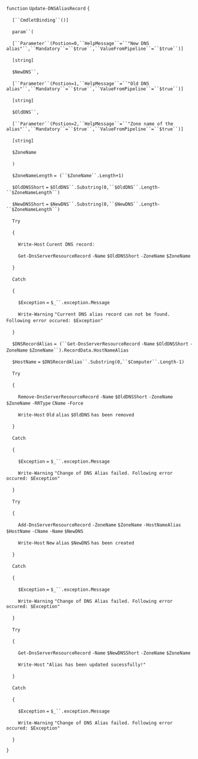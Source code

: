 `function` `Update-DNSAliasRecord` `{`

    `[``CmdletBinding``()]`

    `param``(`

    `[``Parameter``(Postion=0,``HelpMessage``=``"New DNS alias"``,``Mandatory``=``$true``,``ValueFromPipeline``=``$true``)]`

    `[string]`

    `$NewDNS``,`

    `[``Parameter``(Postion=1,``HelpMessage``=``"Old DNS alias"``,``Mandatory``=``$true``,``ValueFromPipeline``=``$true``)]`

    `[string]`

    `$OldDNS``,`

    `[``Parameter``(Postion=2,``HelpMessage``=``"Zone name of the alias"``,``Mandatory``=``$true``,``ValueFromPipeline``=``$true``)]`

    `[string]`

    `$ZoneName`

    `)`

    `$ZoneNameLength` `= (``$ZoneName``.Length+1)`

    `$OldDNSShort` `=` `$OldDNS``.Substring(0,``$OldDNS``.Length-``$ZoneNameLength``)`

    `$NewDNSShort` `=` `$NewDNS``.Substring(0,``$NewDNS``.Length-``$ZoneNameLength``)`

    `Try`

    `{`

        `Write-Host` `Curent DNS record:`

        `Get-DnsServerResourceRecord` `-Name` `$OldDNSShort` `-ZoneName` `$ZoneName`

    `}`

    `Catch`

    `{`

        `$Exception` `=` `$_``.exception.Message`

        `Write-Warning` `"Current DNS alias record can not be found. Following error occured: $Exception"`  

    `}`

    `$DNSRecordAlias` `= (``Get-DnsServerResourceRecord` `-Name` `$OldDNSShort` `-ZoneName` `$ZoneName``).RecordData.HostNameAlias`

    `$HostName` `=` `$DNSRecordAlias``.Substring(0,``$Computer``.Length-1)`

    `Try`

    `{`

        `Remove-DnsServerResourceRecord` `-Name` `$OldDNSShort` `-ZoneName` `$ZoneName` `-RRType` `CName` `-Force`

        `Write-Host` `Old` `alias` `$OldDNS` `has been removed`

    `}`

    `Catch`

    `{`

        `$Exception` `=` `$_``.exception.Message`

        `Write-Warning` `"Change of DNS Alias failed. Following error occured: $Exception"`

    `}`

    `Try`

    `{`

        `Add-DnsServerResourceRecord` `-ZoneName` `$ZoneName` `-HostNameAlias` `$HostName` `-CName` `-Name` `$NewDNS`

        `Write-Host` `New` `alias` `$NewDNS` `has been created`

    `}`

    `Catch`

    `{`

        `$Exception` `=` `$_``.exception.Message`

        `Write-Warning` `"Change of DNS Alias failed. Following error occured: $Exception"`

    `}`

    `Try`

    `{`

        `Get-DnsServerResourceRecord` `-Name` `$NewDNSShort` `-ZoneName` `$ZoneName`

        `Write-Host` `"Alias has been updated sucessfully!"`

    `}`

    `Catch`

    `{`

        `$Exception` `=` `$_``.exception.Message`

        `Write-Warning` `"Change of DNS Alias failed. Following error occured: $Exception"`

    `}`

`}`